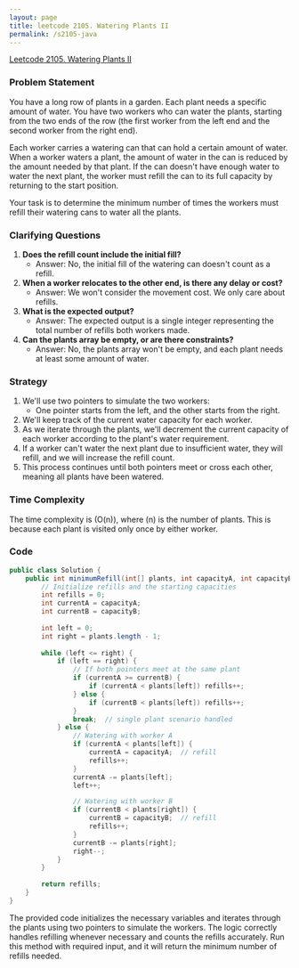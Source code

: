 ```yaml
---
layout: page
title: leetcode 2105. Watering Plants II
permalink: /s2105-java
---
```

[Leetcode 2105. Watering Plants II](https://algoadvance.github.io/algoadvance/l2105)
### Problem Statement
You have a long row of plants in a garden. Each plant needs a specific amount of water. You have two workers who can water the plants, starting from the two ends of the row (the first worker from the left end and the second worker from the right end). 

Each worker carries a watering can that can hold a certain amount of water. When a worker waters a plant, the amount of water in the can is reduced by the amount needed by that plant. If the can doesn't have enough water to water the next plant, the worker must refill the can to its full capacity by returning to the start position.

Your task is to determine the minimum number of times the workers must refill their watering cans to water all the plants.

### Clarifying Questions
1. **Does the refill count include the initial fill?**
   - Answer: No, the initial fill of the watering can doesn't count as a refill.
2. **When a worker relocates to the other end, is there any delay or cost?**
   - Answer: We won't consider the movement cost. We only care about refills.
3. **What is the expected output?**
   - Answer: The expected output is a single integer representing the total number of refills both workers made.
4. **Can the plants array be empty, or are there constraints?**
   - Answer: No, the plants array won't be empty, and each plant needs at least some amount of water.

### Strategy
1. We'll use two pointers to simulate the two workers:
   - One pointer starts from the left, and the other starts from the right.
2. We'll keep track of the current water capacity for each worker.
3. As we iterate through the plants, we'll decrement the current capacity of each worker according to the plant's water requirement.
4. If a worker can't water the next plant due to insufficient water, they will refill, and we will increase the refill count.
5. This process continues until both pointers meet or cross each other, meaning all plants have been watered.

### Time Complexity
The time complexity is \(O(n)\), where \(n\) is the number of plants. This is because each plant is visited only once by either worker.

### Code

```java
public class Solution {
    public int minimumRefill(int[] plants, int capacityA, int capacityB) {
        // Initialize refills and the starting capacities
        int refills = 0;
        int currentA = capacityA;
        int currentB = capacityB;
        
        int left = 0;
        int right = plants.length - 1;
        
        while (left <= right) {
            if (left == right) {
                // If both pointers meet at the same plant
                if (currentA >= currentB) {
                    if (currentA < plants[left]) refills++;
                } else {
                    if (currentB < plants[left]) refills++;
                }
                break;  // single plant scenario handled
            } else {
                // Watering with worker A
                if (currentA < plants[left]) {
                    currentA = capacityA;  // refill
                    refills++;
                }
                currentA -= plants[left];
                left++;

                // Watering with worker B
                if (currentB < plants[right]) {
                    currentB = capacityB;  // refill
                    refills++;
                }
                currentB -= plants[right];
                right--;
            }
        }
        
        return refills;
    }
}
```

The provided code initializes the necessary variables and iterates through the plants using two pointers to simulate the workers. The logic correctly handles refilling whenever necessary and counts the refills accurately. Run this method with required input, and it will return the minimum number of refills needed.